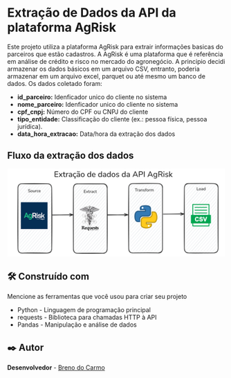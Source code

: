 # Extração de Dados da API da plataforma AgRisk


Este projeto utiliza a plataforma AgRisk para extrair informações basicas do parceiros que estão cadastros. A AgRisk é uma plataforma que é referência em análise de crédito e risco no mercado do agronegócio. A principio decidi armazenar os dados básicos em um arquivo CSV, entranto, poderia armazenar em um arquivo excel, parquet ou até mesmo um banco de dados. Os dados coletado foram:

- **id_parceiro:** Idenficador unico do cliente no sistema
- **nome_parceiro:** Idenficador unico do cliente no sistema
- **cpf_cnpj:** Número do CPF ou CNPJ do cliente
- **tipo_entidade:** Classificação do cliente (ex.: pessoa física, pessoa jurídica).
- **data_hora_extracao:** Data/hora da extração dos dados

## Fluxo da extração dos dados

![Fluxo dos dados](fluxo.png)

## 🛠️ Construído com

Mencione as ferramentas que você usou para criar seu projeto

* Python - Linguagem de programação principal
* requests - Biblioteca para chamadas HTTP à API
* Pandas - Manipulação e análise de dados

## ✒️ Autor
**Desenvolvedor** - [Breno do Carmo](https://www.linkedin.com/in/breno-do-carmo/)

